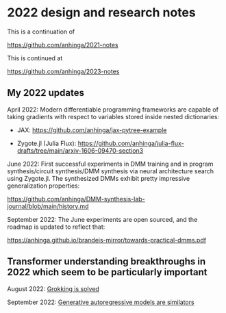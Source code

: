 # 2022 design and research notes

This is a continuation of

https://github.com/anhinga/2021-notes

This is continued at

https://github.com/anhinga/2023-notes

## My 2022 updates

April 2022: Modern differentiable programming frameworks are capable of taking gradients with respect to variables stored inside nested
dictionaries:

  * JAX: https://github.com/anhinga/jax-pytree-example
  
  * Zygote.jl (Julia Flux): https://github.com/anhinga/julia-flux-drafts/tree/main/arxiv-1606-09470-section3
  
June 2022: First successful experiments in DMM training and in program synthesis/circuit synthesis/DMM synthesis 
via neural architecture search using Zygote.jl. 
The synthesized DMMs exhibit pretty impressive generalization properties:

https://github.com/anhinga/DMM-synthesis-lab-journal/blob/main/history.md

September 2022: The June experiments are open sourced, and the roadmap is updated to reflect that:

https://anhinga.github.io/brandeis-mirror/towards-practical-dmms.pdf

## Transformer understanding breakthroughs in 2022 which seem to be particularly important

August 2022: [Grokking is solved](Grokking-is-solved)

September 2022: [Generative autoregressive models are similators](Generative-autoregressive-models-are-similators)

